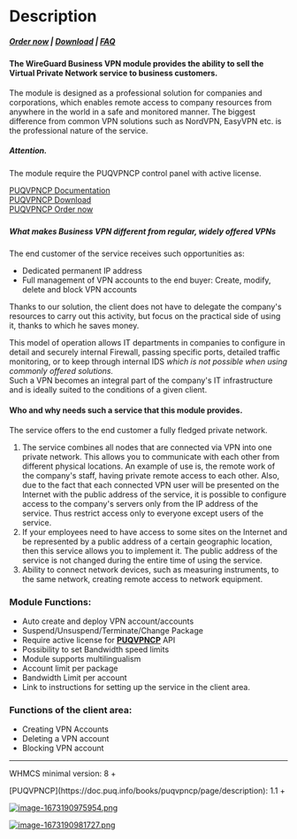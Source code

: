 # Description

#####  [Order now](https://panel.puqcloud.com/index.php?rp=/store/whmcs-module-wireguard-business-vpn) | [Download](https://download.puqcloud.com/WHMCS/servers/PUQ_WHMCS-WireGuard-Business-VPN/) | [FAQ](https://faq.puqcloud.com/)

#### The WireGuard Business VPN module provides the ability to sell the Virtual Private Network service to business customers.

The module is designed as a professional solution for companies and corporations, which enables remote access to company resources from anywhere in the world in a safe and monitored manner. The biggest difference from common VPN solutions such as NordVPN, EasyVPN etc. is the professional nature of the service.

##### Attention.  
The module require the PUQVPNCP control panel with active license.  
  
[PUQVPNCP Documentation](https://doc.puq.info/books/puqvpncp/page/description)  
[PUQVPNCP Download](https://download.puqcloud.com/cp/puqvpncp/)  
[PUQVPNCP Order now](https://panel.puqcloud.com/index.php?rp=/store/puqvpn)

#####  

##### What makes Business VPN different from regular, widely offered VPNs

The end customer of the service receives such opportunities as:

- Dedicated permanent IP address
- Full management of VPN accounts to the end buyer: Create, modify, delete and block VPN accounts

Thanks to our solution, the client does not have to delegate the company's resources to carry out this activity, but focus on the practical side of using it, thanks to which he saves money.

This model of operation allows IT departments in companies to configure in detail and securely internal Firewall, passing specific ports, detailed traffic monitoring, or to keep through internal IDS *which is not possible when using commonly offered solutions.*  
Such a VPN becomes an integral part of the company's IT infrastructure and is ideally suited to the conditions of a given client.

#### Who and why needs such a service that this module provides.

The service offers to the end customer a fully fledged private network.

1. The service combines all nodes that are connected via VPN into one private network. This allows you to communicate with each other from different physical locations. An example of use is, the remote work of the company's staff, having private remote access to each other. Also, due to the fact that each connected VPN user will be presented on the Internet with the public address of the service, it is possible to configure access to the company's servers only from the IP address of the service. Thus restrict access only to everyone except users of the service.
2. If your employees need to have access to some sites on the Internet and be represented by a public address of a certain geographic location, then this service allows you to implement it. The public address of the service is not changed during the entire time of using the service.
3. Ability to connect network devices, such as measuring instruments, to the same network, creating remote access to network equipment.

### Module Functions:

- Auto create and deploy VPN account/accounts
- Suspend/Unsuspend/Terminate/Change Package
- Require active license for **[PUQVPNCP](https://doc.puq.info/books/puqvpncp/page/description)** API
- Possibility to set Bandwidth speed limits
- Module supports multilingualism
- Account limit per package
- Bandwidth Limit per account
- Link to instructions for setting up the service in the client area.

### Functions of the client area:

- Creating VPN Accounts
- Deleting a VPN account
- Blocking VPN account

- - - - - -

<p class="callout warning">WHMCS minimal version: 8 +</p>

<p class="callout warning">[PUQVPNCP](https://doc.puq.info/books/puqvpncp/page/description): 1.1 +</p>

[![image-1673190975954.png](https://doc.puq.info/uploads/images/gallery/2023-01/scaled-1680-/image-1673190975954.png)](https://doc.puq.info/uploads/images/gallery/2023-01/image-1673190975954.png)

[![image-1673190981727.png](https://doc.puq.info/uploads/images/gallery/2023-01/scaled-1680-/image-1673190981727.png)](https://doc.puq.info/uploads/images/gallery/2023-01/image-1673190981727.png)